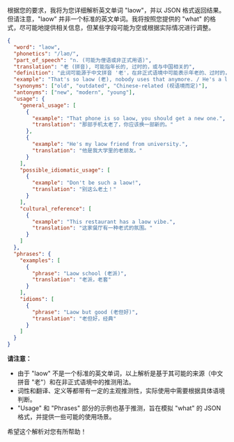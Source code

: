 根据您的要求，我将为您详细解析英文单词 "laow"，并以 JSON 格式返回结果。但请注意，"laow" 并非一个标准的英文单词。我将按照您提供的 "what" 的格式，尽可能地提供相关信息，但某些字段可能为空或根据实际情况进行调整。

```json
{
  "word": "laow",
  "phonetics": "/laʊ/",
  "part_of_speech": "n. (可能为俚语或非正式用语)",
  "translation": "老 (拼音), 可能指年长的, 过时的，或与中国相关的",
  "definition": "此词可能源于中文拼音 '老'，在非正式语境中可能表示年老的、过时的，或者与中国文化或事物相关。具体含义取决于语境。",
  "example": "That's so laow (老), nobody uses that anymore. / He's a laow (老) friend of mine from China.",
  "synonyms": ["old", "outdated", "Chinese-related (视语境而定)"],
  "antonyms": ["new", "modern", "young"],
  "usage": {
    "general_usage": [
      {
        "example": "That phone is so laow, you should get a new one.",
        "translation": "那部手机太老了，你应该换一部新的。"
      },
      {
        "example": "He's my laow friend from university.",
        "translation": "他是我大学里的老朋友。"
      }
    ],
    "possible_idiomatic_usage": [
      {
        "example": "Don't be such a laow!",
        "translation": "别这么老土！"
      }
    ],
    "cultural_reference": [
      {
        "example": "This restaurant has a laow vibe.",
        "translation": "这家餐厅有一种老式的氛围。"
      }
    ]
  },
  "phrases": {
    "examples": [
      {
        "phrase": "Laow school (老派)",
        "translation": "老派，老套"
      }
    ],
    "idioms": [
      {
        "phrase": "Laow but good (老但好)",
        "translation": "老但好，经典"
      }
    ]
  }
}
```

**请注意：**

*   由于 "laow" 不是一个标准的英文单词，以上解析是基于其可能的来源（中文拼音 "老"）和在非正式语境中的推测用法。
*   词性和翻译、定义等都带有一定的主观推测性，实际使用中需要根据具体语境判断。
*   "Usage" 和 "Phrases" 部分的示例也基于推测，旨在模拟 "what" 的 JSON 格式，并提供一些可能的使用场景。

希望这个解析对您有所帮助！
 